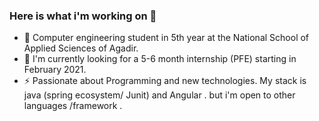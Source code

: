 ### Here is what i'm working on 👋

- 🔭 Computer engineering student in 5th year at the National School of Applied Sciences of Agadir.
- 🤔 I'm currently looking for a 5-6 month internship (PFE) starting in February 2021.
- ⚡ Passionate about Programming and new technologies. My stack is java (spring ecosystem/ Junit) and Angular . but i'm open to other languages /framework .
